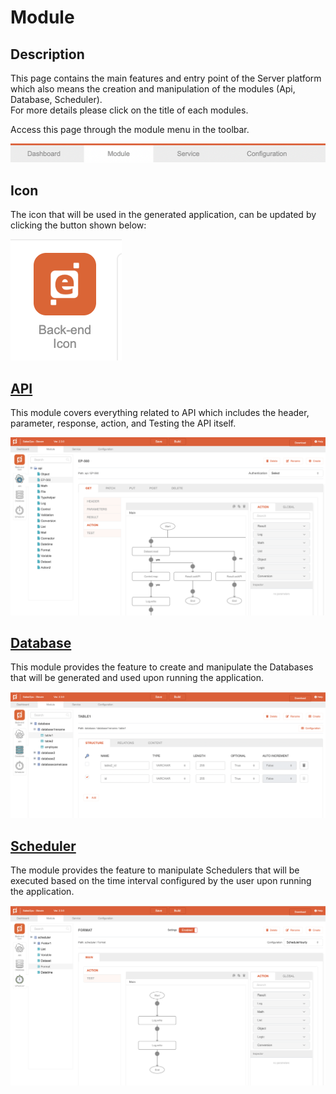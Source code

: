 # Module

## Description

This page contains the main features and entry point of the Server platform which also means the creation and manipulation of the modules (Api, Database, Scheduler).  
For more details please click on the title of each modules.

Access this page through the module menu in the toolbar.

![Module Menu](module-menu.png?raw=true)

## Icon

The icon that will be used in the generated application, can be updated by clicking the button shown below:

![Module Icon](module-icon.png?raw=true)

## [API](../Api.md)

This module covers everything related to API which includes the header, parameter, response, action, and Testing the API itself.  

![Module API](module-api.png?raw=true)

## [Database](../Database.md)

This module provides the feature to create and manipulate the Databases that will be generated and used upon running the application.

![Module Database](module-database.png?raw=true)

## [Scheduler](../Scheduler.md)

The module provides the feature to manipulate Schedulers that will be executed based on the time interval configured by the user upon running the application.

![Module Scheduler](module-scheduler.png?raw=true)